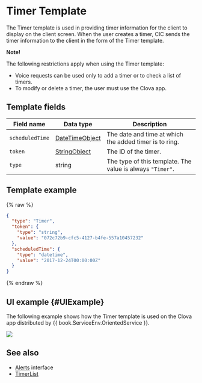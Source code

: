 # Timer Template
The Timer template is used in providing timer information for the client to display on the client screen. When the user creates a timer, CIC sends the timer information to the client in the form of the Timer template.

<div class="note">
<p><strong>Note!</strong></p>
<p>The following restrictions apply when using the Timer template:</p>
<ul>
  <li>Voice requests can be used only to add a timer or to check a list of timers.</li>
  <li>To modify or delete a timer, the user must use the Clova app.</li>
</ul>
</div>

## Template fields

| Field name       | Data type    | Description                     |
|---------------|---------|-----------------------------|
| `scheduledTime` | [DateTimeObject](/Develop/References/ContentTemplates/Shared_Objects.md#DateTimeObject) | The date and time at which the added timer is to ring.             |
| `token`         | [StringObject](/Develop/References/ContentTemplates/Shared_Objects.md#StringObject)     | The ID of the timer.                     |
| `type`          | string                                                                              | The type of this template. The value is always `"Timer"`.        |

## Template example

{% raw %}

```json
{
  "type": "Timer",
  "token": {
    "type": "string",
    "value": "072c72b9-cfc5-4127-b4fe-557a10457232"
  },
  "scheduledTime": {
    "type": "datetime",
    "value": "2017-12-24T00:00:00Z"
  }
}
```

{% endraw %}

## UI example {#UIExample}

The following example shows how the Timer template is used on the Clova app distributed by {{ book.ServiceEnv.OrientedService }}.

![](/Develop/Assets/Images/Content_Template-Timer.png)

## See also
* [Alerts](/Develop/References/CICInterface/Alerts.md) interface
* [TimerList](/Develop/References/ContentTemplates/TimerList.md)
